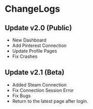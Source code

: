 # ChangeLogs

## Update v2.0 (Public)

- New Dashboard
- Add Pinterest Connection
- Update Profile Pages
- Fix Crashes

## Update v2.1 (Beta)

- Added Steam Connection
- Fix Connection Session Error
- Fix Bugs
- Return to the latest page after login.
